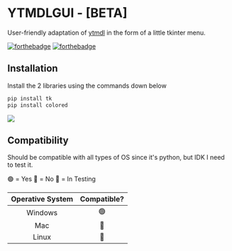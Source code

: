 # YTMDLGUI - [BETA]
User-friendly adaptation of [ytmdl](https://github.com/deepjyoti30 "ytmdl") in the form of a little tkinter menu.

[![forthebadge](https://forthebadge.com/images/badges/made-with-python.svg)](https://forthebadge.com) [![forthebadge](https://forthebadge.com/images/badges/powered-by-coffee.svg)](https://forthebadge.com)

## Installation
Install the 2 libraries using the commands down below

```python
pip install tk
pip install colored
```
<img src="./files/install.gif">

## Compatibility

Should be compatible with all types of OS since it's python, but IDK I need to test it.

🟢 = Yes
🔴 = No
🚧 = In Testing

|  Operative System|  Compatible? |
| :------------: | :------------: |
| Windows |🟢 |
|  Mac |  🚧 |
| Linux  |  🚧 |
